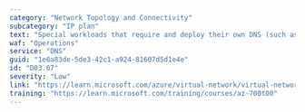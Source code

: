 ```yaml
---
category: "Network Topology and Connectivity"
subcategory: "IP plan"
text: "Special workloads that require and deploy their own DNS (such as Red Hat OpenShift) should use their preferred DNS solution."
waf: "Operations"
service: "DNS"
guid: "1e6a83de-5de3-42c1-a924-81607d5d1e4e"
id: "D03.07"
severity: "Low"
link: "https://learn.microsoft.com/azure/virtual-network/virtual-networks-name-resolution-for-vms-and-role-instances"
training: "https://learn.microsoft.com/training/courses/az-700t00"
---
```

